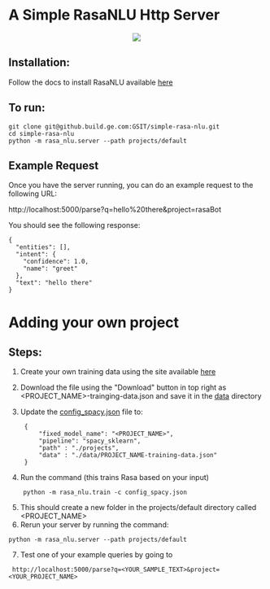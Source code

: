 # A Simple RasaNLU Http Server

<div align="center">
    <img src="https://rasa.com/assets/img/rasa-ecosystem.png"/>
</div>

## Installation:

Follow the docs to install RasaNLU available [here](https://nlu.rasa.com/installation.html)

## To run:

``` 
git clone git@github.build.ge.com:GSIT/simple-rasa-nlu.git
cd simple-rasa-nlu
python -m rasa_nlu.server --path projects/default
```

## Example Request

Once you have the server running, you can do an example request to the following URL:

http://localhost:5000/parse?q=hello%20there&project=rasaBot

You should see the following response:

```
{
  "entities": [], 
  "intent": {
    "confidence": 1.0, 
    "name": "greet"
  }, 
  "text": "hello there"
}
```


# Adding your own project

## Steps: 
1. Create your own training data using the site available [here](https://rasahq.github.io/rasa-nlu-trainer/)
2. Download the file using the "Download" button in top right as <PROJECT_NAME>-trainging-data.json and save it in the [data](data) directory
3. Update the [config_spacy.json](config_spacy.json) file to:

        {
            "fixed_model_name": "<PROJECT_NAME>",
            "pipeline": "spacy_sklearn",
            "path" : "./projects",
            "data" : "./data/PROJECT_NAME-training-data.json"
        }
4. Run the command (this trains Rasa based on your input)
```
    python -m rasa_nlu.train -c config_spacy.json
```
5. This should create a new folder in the projects/default  directory called <PROJECT_NAME>
6. Rerun your server by running the command: 
```
python -m rasa_nlu.server --path projects/default
```
7. Test one of your example queries by going to 
```
 http://localhost:5000/parse?q=<YOUR_SAMPLE_TEXT>&project=<YOUR_PROJECT_NAME>

```